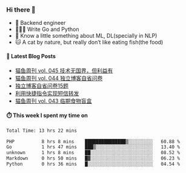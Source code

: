 ### Hi there 👋

- 🔧 Backend engineer
- 👨🏻‍💻 Write Go and Python
- 🔭 Know a little something about ML, DL(specially in NLP)
- 🐱 A cat by nature, but really don’t like eating fish(the food)

#### 📖 Latest Blog Posts
<!-- BLOG-POST-LIST:START -->
- [猫鱼周刊 vol. 045 技术无国界，但利益有](https://ameow.xyz/archives/weekly-045)
- [猫鱼周刊 vol. 044 独立博客自省问卷](https://ameow.xyz/archives/weekly-044)
- [独立博客自省问卷15题](https://ameow.xyz/archives/independent-blog-questionnaire)
- [利用快捷指令实现短信转发](https://ameow.xyz/archives/sms-forwarding-with-apple-shortcuts)
- [猫鱼周刊 vol. 043 临期食物盲盒](https://ameow.xyz/archives/weekly-043)
<!-- BLOG-POST-LIST:END -->

#### ⏱️ This week I spent my time on
<!--START_SECTION:waka-->

```txt
Total Time: 13 hrs 22 mins

PHP          8 hrs 8 mins    ███████████████▒░░░░░░░░░   60.88 %
Go           1 hrs 47 mins   ███▒░░░░░░░░░░░░░░░░░░░░░   13.40 %
unknown      1 hrs 8 mins    ██░░░░░░░░░░░░░░░░░░░░░░░   08.52 %
Markdown     0 hrs 50 mins   █▓░░░░░░░░░░░░░░░░░░░░░░░   06.23 %
Python       0 hrs 36 mins   █░░░░░░░░░░░░░░░░░░░░░░░░   04.54 %
```

<!--END_SECTION:waka-->

<!--
**LeslieLeung/LeslieLeung** is a ✨ _special_ ✨ repository because its `README.md` (this file) appears on your GitHub profile.

Here are some ideas to get you started:

- 🔭 I’m currently working on ...
- 🌱 I’m currently learning ...
- 👯 I’m looking to collaborate on ...
- 🤔 I’m looking for help with ...
- 💬 Ask me about ...
- 📫 How to reach me: ...
- 😄 Pronouns: ...
- ⚡ Fun fact: ...
-->
